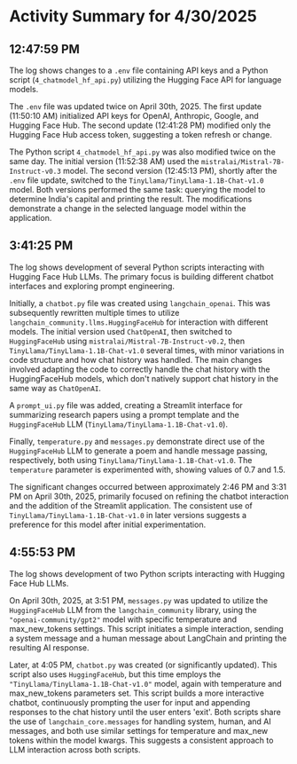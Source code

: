 # Activity Summary for 4/30/2025

## 12:47:59 PM
The log shows changes to a `.env` file containing API keys and a Python script (`4_chatmodel_hf_api.py`) utilizing the Hugging Face API for language models.

The `.env` file was updated twice on April 30th, 2025.  The first update (11:50:10 AM)  initialized API keys for OpenAI, Anthropic, Google, and Hugging Face Hub. The second update (12:41:28 PM)  modified only the Hugging Face Hub access token, suggesting a token refresh or change.

The Python script `4_chatmodel_hf_api.py` was also modified twice on the same day. The initial version (11:52:38 AM) used the `mistralai/Mistral-7B-Instruct-v0.3` model. The second version (12:45:13 PM), shortly after the `.env` file update, switched to the `TinyLlama/TinyLlama-1.1B-Chat-v1.0` model.  Both versions performed the same task: querying the model to determine India's capital and printing the result.  The modifications demonstrate a change in the selected language model within the application.


## 3:41:25 PM
The log shows development of several Python scripts interacting with Hugging Face Hub LLMs.  The primary focus is building different chatbot interfaces and exploring prompt engineering.

Initially, a `chatbot.py` file was created using `langchain_openai`. This was subsequently rewritten multiple times to utilize `langchain_community.llms.HuggingFaceHub`  for interaction with different models. The initial version used `ChatOpenAI`, then switched to `HuggingFaceHub` using `mistralai/Mistral-7B-Instruct-v0.2`, then `TinyLlama/TinyLlama-1.1B-Chat-v1.0` several times, with minor variations in code structure and how chat history was handled. The main changes involved adapting the code to correctly handle the chat history with the HuggingFaceHub models, which don't natively support chat history in the same way as `ChatOpenAI`.


A `prompt_ui.py` file was added, creating a Streamlit interface for summarizing research papers using a prompt template and the `HuggingFaceHub` LLM (`TinyLlama/TinyLlama-1.1B-Chat-v1.0`).

Finally, `temperature.py` and `messages.py` demonstrate direct use of the `HuggingFaceHub` LLM to generate a poem and handle message passing, respectively, both using  `TinyLlama/TinyLlama-1.1B-Chat-v1.0`.  The `temperature` parameter is experimented with, showing values of 0.7 and 1.5.

The significant changes occurred between approximately 2:46 PM and 3:31 PM on April 30th, 2025, primarily focused on refining the chatbot interaction and the addition of the Streamlit application.  The consistent use of `TinyLlama/TinyLlama-1.1B-Chat-v1.0` in later versions suggests a preference for this model after initial experimentation.


## 4:55:53 PM
The log shows development of two Python scripts interacting with Hugging Face Hub LLMs.

On April 30th, 2025, at 3:51 PM, `messages.py` was updated to utilize the `HuggingFaceHub` LLM from the `langchain_community` library, using the `"openai-community/gpt2"` model with specific temperature and max_new_tokens settings.  This script initiates a simple interaction, sending a system message and a human message about LangChain and printing the resulting AI response.

Later, at 4:05 PM, `chatbot.py` was created (or significantly updated).  This script also uses `HuggingFaceHub`, but this time employs the `"TinyLlama/TinyLlama-1.1B-Chat-v1.0"` model, again with temperature and max_new_tokens parameters set.  This script builds a more interactive chatbot, continuously prompting the user for input and appending responses to the chat history until the user enters 'exit'.  Both scripts share the use of `langchain_core.messages` for handling system, human, and AI messages, and both use similar settings for temperature and max_new tokens within the model kwargs.  This suggests a consistent approach to LLM interaction across both scripts.
